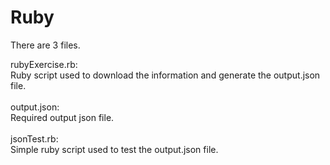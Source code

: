 # Ruby

There are 3 files.

rubyExercise.rb:</br>
Ruby script used to download the information and generate the output.json file.</br></br>
output.json:</br>
Required output json file.</br></br>
jsonTest.rb:</br>
Simple ruby script used to test the output.json file.</br></br>

